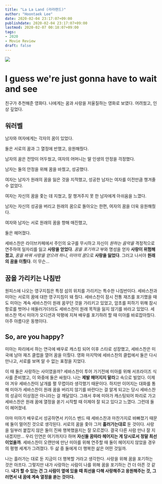 ```yaml
---
title: "La La Land (라라랜드)"
author: "Hoontaek Lee"
date: 2020-02-04 23:17:07+09:00
publishdate: 2020-02-04 23:17:07+09:00
lastmod: 2020-02-07 00:18:07+09:00
tags:
- 2020
- Movie Review
draft: false
---
```


![](https://www.thedebtfreejourney.com/wp-content/uploads/2017/06/Im-always-gonna-love-you-1024x444.png)

# I guess we're just gonna have to wait and see

친구가 추천해준 영화다. 나에게는 꿈과 사랑을 저울질하는 영화로 보였다. 어려웠고, 인상 깊었다.

## 워러벨

남자와 여자에게는 각자의 꿈이 있었다. 

둘은 서로의 꿈과 그 열정에 반했고, 응원해줬다.

남자의 꿈은 전망이 어두웠고, 여자의 어머니는 딸 인생의 안정을 걱정했다.

남자는 둘의 안정을 위해 꿈을 바꿨고, 성공했다.

여자는 남자가 원래의 꿈을 잃은 것을 지적했고, 성공한 남자는 여자를 이전만큼 챙겨줄 수 없었다.

여자는 자신의 꿈을 좇는 데 지쳤고, 잘 챙겨주지 못 한 남자에게 아쉬움을 느꼈다.

남자는 자신의 성공을 버리고 원래의 꿈으로 돌아오는 한편, 여자의 꿈을 더욱 응원해줬다.

여자와 남자는 서로 원래의 꿈을 향해 매진했고,

둘은 헤어졌다.



세바스찬은 라이브카페에서 주인의 요구를 무시하고 자신이 *원하는 음악을* 격정적으로 연주하여 일자리를 잃고 **사랑을 얻었다**. *꿈을 포기하고* 부와 명성을 얻자 **사랑이 위험해졌고**, *꿈을 바꿔 사랑을 얻으려 하니*, *미아의 꿈*으로 **사랑을 잃었다**. 그러고 나서야 **원래의 꿈을 이뤘다**. 이 무슨...

## 꿈을 가리키는 나침반

원피스에 나오는 영구지침은 특정 섬의 위치를 가리키는 특수한 나침반이다. 세바스찬과 미아는 서로의 꿈에 대한 영구지침이 돼 줬다. 세바스찬이 잠시 전통 재즈를 포기했을 때도 미아는 계속 세바스찬이 원래 꿈꾸던 것을 가리키고 있었고, 암초를 피하기 위해 잠시 항로를 벗어나 에둘러가더라도 세바스찬이 원래 목적을 잃지 않기를 바라고 있었다. 세바스찬 역시 미아가 오디션과 악평에 지쳐 배우를 포기하려 할 때 미아를 바로잡아줬다. 아주 아름다운 동행이다.

## So, are you happy?

미아는 파리에서 하는 연극에 배우로 캐스킹 되어 이후 스타로 성장했고, 세바스찬은 미국에 남아 재즈 클럽을 열어 꿈을 이뤘다. 영화 마지막에 세바스찬의 클럽에서 둘은 다시 만나고, 서로를 보며 알 수 없는 표정을 지었다.

이 때 둘은 사랑하는 사이였을까? 세바스찬이 투어 가기전에 미아를 위해 서프라이즈 식사를 준비했고, 이 와중에 둘은 싸웠다. 나는 **제발 헤어지지 말라**고 속으로 빌었다. 이제야 겨우 세바스찬이 날개를 펼 무렵이라 생각했기 때문이다. 하지만 이어지는 대화를 통해 미아가 세바스찬이 원래 꿈을 버리지 않기를 바란다는 걸 알게 되고는 당시 세바스찬의 성공이 이상점은 아니라는 걸 깨달았다. 그래서 후에 미아가 캐스팅되어 파리로 가고 세바스찬은 원래 꿈에 열정을 쏟기 시작할 때 이제야 잘 되고 있다고 느꼈다. 그런데 둘이 헤어졌네.

아마 미아가 배우로서 성공하면서 키이스 밴드 때 세바스찬과 마찬가지로 바빠졌기 때문에 둘이 멀어진 것으로 생각된다. 서로의 꿈을 좇아 그저 **흘러가는대로** 둔 것이다. 사랑을 일부러 붙잡지 않은 둘이 진짜 행복했을지는 잘 모르겠다. 결국 다른 사람 만나 잘 지내겠지만... 우리 인연은 여기까지다 하며 **자신들 꿈따라 헤어지는 게 당시로서 정말 최선이었을까**. 세바스찬이 오랜만에 만난 미아를 위해 연주할 때 둘이 헤어지지 않았을 경우의 평행 세계가 그려졌다. 두 삶 중 둘에게 더 행복한 삶은 어떤 것일까.

나는 흘러가는 대로 둔 지금이 더 행복할 거라고 생각한다. 사랑을 위해 꿈을 포기하는 것은 아프다. 그렇지만 내가 사랑하는 사람이 나를 위해 꿈을 포기하는 건 더 아픈 것 같다. **내가 할 수 있는 건 그 사람이 옆에 있을 때 최선을 다해 사랑해주고 응원해주는 것, 그러면서 내 꿈에 계속 열정을 쏟는 것이다.**